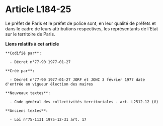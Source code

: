 # Article L184-25

Le préfet de Paris et le préfet de police sont, en leur qualité de préfets et dans le cadre de leurs attributions
respectives, les représentants de l'Etat sur le territoire de Paris.

**Liens relatifs à cet article**

	**Codifié par**:

	  - Décret n°77-90 1977-01-27

	**Créé par**:

	  - Décret n°77-90 1977-01-27 JORF et JONC 3 février 1977 date d'entrée en vigueur élection des maires

	**Nouveaux textes**:

	  - Code général des collectivités territoriales - art. L2512-12 (V)

	**Anciens textes**:

	  - Loi n°75-1131 1975-12-31 art. 17
